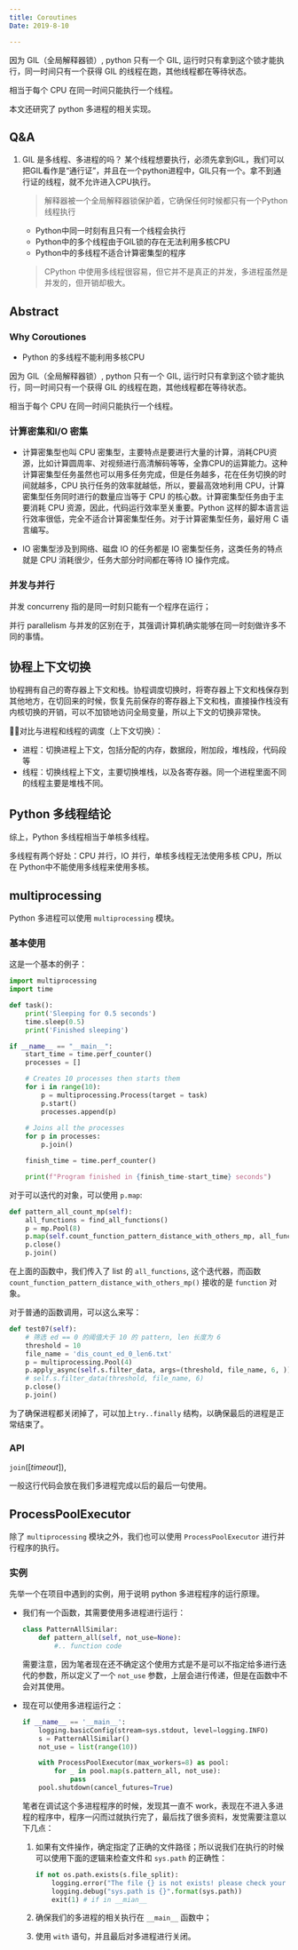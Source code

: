 ```yaml
---
title: Coroutines
Date: 2019-8-10

---
```


因为 GIL（全局解释器锁）, python 只有一个 GIL, 运行时只有拿到这个锁才能执行，同一时间只有一个获得 GIL 的线程在跑，其他线程都在等待状态。

相当于每个 CPU 在同一时间只能执行一个线程。

本文还研究了 python 多进程的相关实现。

<!-- more -->

## Q&A

1. GIL 是多线程、多进程的吗？
   某个线程想要执行，必须先拿到GIL，我们可以把GIL看作是“通行证”，并且在一个python进程中，GIL只有一个。拿不到通行证的线程，就不允许进入CPU执行。

   > 解释器被一个全局解释器锁保护着，它确保任何时候都只有一个Python线程执行

   - Python中同一时刻有且只有一个线程会执行
   - Python中的多个线程由于GIL锁的存在无法利用多核CPU
   - Python中的多线程不适合计算密集型的程序

   > CPython 中使用多线程很容易，但它并不是真正的并发，多进程虽然是并发的，但开销却极大。

## Abstract

### Why Coroutiones

- Python 的多线程不能利用多核CPU

因为 GIL（全局解释器锁）, python 只有一个 GIL, 运行时只有拿到这个锁才能执行，同一时间只有一个获得 GIL 的线程在跑，其他线程都在等待状态。

相当于每个 CPU 在同一时间只能执行一个线程。

### 计算密集和I/O 密集

- 计算密集型也叫 CPU 密集型，主要特点是要进行大量的计算，消耗CPU资源，比如计算圆周率、对视频进行高清解码等等，全靠CPU的运算能力。这种计算密集型任务虽然也可以用多任务完成，但是任务越多，花在任务切换的时间就越多，CPU 执行任务的效率就越低，所以，要最高效地利用 CPU，计算密集型任务同时进行的数量应当等于 CPU 的核心数。计算密集型任务由于主要消耗 CPU 资源，因此，代码运行效率至关重要。Python 这样的脚本语言运行效率很低，完全不适合计算密集型任务。对于计算密集型任务，最好用 C 语言编写。

- IO 密集型涉及到网络、磁盘 IO 的任务都是 IO 密集型任务，这类任务的特点就是 CPU 消耗很少，任务大部分时间都在等待 IO 操作完成。

### 并发与并行

并发 concurreny 指的是同一时刻只能有一个程序在运行；

并行 parallelism 与并发的区别在于，其强调计算机确实能够在同一时刻做许多不同的事情。

## 协程上下文切换

协程拥有自己的寄存器上下文和栈。协程调度切换时，将寄存器上下文和栈保存到其他地方，在切回来的时候，恢复先前保存的寄存器上下文和栈，直接操作栈没有内核切换的开销，可以不加锁地访问全局变量，所以上下文的切换非常快。

:tipping_hand_man:对比与进程和线程的调度（上下文切换）：

- 进程：切换进程上下文，包括分配的内存，数据段，附加段，堆栈段，代码段等
- 线程：切换线程上下文，主要切换堆栈，以及各寄存器。同一个进程里面不同的线程主要是堆栈不同。



## Python 多线程结论

综上，Python 多线程相当于单核多线程。

多线程有两个好处：CPU 并行，IO 并行，单核多线程无法使用多核 CPU，所以在 Python中不能使用多线程来使用多核。

## multiprocessing

Python 多进程可以使用 `multiprocessing` 模块。

### 基本使用

这是一个基本的例子：

```python
import multiprocessing
import time

def task():
    print('Sleeping for 0.5 seconds')
    time.sleep(0.5)
    print('Finished sleeping')

if __name__ == "__main__": 
    start_time = time.perf_counter()
    processes = []

    # Creates 10 processes then starts them
    for i in range(10):
        p = multiprocessing.Process(target = task)
        p.start()
        processes.append(p)
    
    # Joins all the processes 
    for p in processes:
        p.join()

    finish_time = time.perf_counter()

    print(f"Program finished in {finish_time-start_time} seconds")
```



对于可以迭代的对象，可以使用 `p.map`:

```python
def pattern_all_count_mp(self):
    all_functions = find_all_functions()
    p = mp.Pool(8)
    p.map(self.count_function_pattern_distance_with_others_mp, all_functions)
    p.close()
    p.join()
```



在上面的函数中，我们传入了 list 的 `all_functions`, 这个迭代器，而函数 `count_function_pattern_distance_with_others_mp()` 接收的是 `function` 对象。

对于普通的函数调用，可以这么来写：

```python
def test07(self):
    # 筛选 ed == 0 的阈值大于 10 的 pattern, len 长度为 6
    threshold = 10
    file_name = 'dis_count_ed_0_len6.txt'
    p = multiprocessing.Pool(4)
    p.apply_async(self.s.filter_data, args=(threshold, file_name, 6, ))
    # self.s.filter_data(threshold, file_name, 6)
    p.close()
    p.join()
```

为了确保进程都关闭掉了，可以加上`try..finally` 结构，以确保最后的进程是正常结束了。

### API

`join`([*timeout*]), 

一般这行代码会放在我们多进程完成以后的最后一句使用。

## ProcessPoolExecutor

除了 `multiprocessing` 模块之外，我们也可以使用 `ProcessPoolExecutor` 进行并行程序的执行。

### 实例

先举一个在项目中遇到的实例，用于说明 python 多进程程序的运行原理。

- 我们有一个函数，其需要使用多进程进行运行：

  ```python
  class PatternAllSimilar:
      def pattern_all(self, not_use=None):
          #.. function code
  ```

  需要注意，因为笔者现在还不确定这个使用方式是不是可以不指定给多进行迭代的参数，所以定义了一个 `not_use` 参数，上层会进行传递，但是在函数中不会对其使用。

- 现在可以使用多进程运行之：

  ```python
  if __name__ == '__main__':
      logging.basicConfig(stream=sys.stdout, level=logging.INFO)
      s = PatternAllSimilar()
      not_use = list(range(10))
  
      with ProcessPoolExecutor(max_workers=8) as pool:
          for _ in pool.map(s.pattern_all, not_use):
              pass
      pool.shutdown(cancel_futures=True)
  ```

  笔者在调试这个多进程程序的时候，发现其一直不 work，表现在不进入多进程的程序中，程序一闪而过就执行完了，最后找了很多资料，发觉需要注意以下几点：

  1. 如果有文件操作，确定指定了正确的文件路径；所以说我们在执行的时候可以使用下面的逻辑来检查文件和 `sys.path` 的正确性：

     ```python
     if not os.path.exists(s.file_split):
         logging.error("The file {} is not exists! please check your path!".format(s.file_split))
         logging.debug("sys.path is {}".format(sys.path))
         exit(1) # if in __mian__
     ```

  2. 确保我们的多进程的相关执行在 `__main__` 函数中；

  3. 使用 `with` 语句，并且最后对多进程进行关闭。

